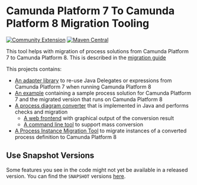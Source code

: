 # Camunda Platform 7 To Camunda Platform 8 Migration Tooling

[![Community Extension](https://img.shields.io/badge/Community%20Extension-An%20open%20source%20community%20maintained%20project-FF4700)](https://github.com/camunda-community-hub/community)
[![Maven Central](https://maven-badges.herokuapp.com/maven-central/org.camunda.community.migration/camunda-7-to-8-migration/badge.svg)](https://maven-badges.herokuapp.com/maven-central/org.camunda.community.migration/camunda-7-to-8-migration)

This tool helps with migration of process solutions from Camunda Platform 7 to
Camunda Platform 8. This is described in the
[migration guide](https://docs.camunda.io/docs/guides/migrating-from-Camunda-Platform/)

This projects contains:

- [An adapter library](./camunda-7-adapter) to re-use Java Delegates or
  expressions from Camunda Platform 7 when running Camunda Platform 8
- [An example](./example) containing a sample process solution for Camunda
  Platform 7 and the migrated version that runs on Camunda Platform 8
- [A process diagram converter](./backend-diagram-converter) that is implemented
  in Java and performs checks and migration
  - [A web frontend](./backend-diagram-converter/webapp) with graphical output
    of the conversion result
  - [A command line tool](./backend-diagram-converter/cli) to support mass
    conversion
- [A Process Instance Migration Tool](./process-instance-migration) to migrate
  instances of a converted process definition to Camunda Platform 8

## Use Snapshot Versions

Some features you see in the code might not yet be available in a released
version. You can find the `SNAPSHOT` versions
[here](https://artifacts.camunda.com/ui/repos/tree/General/camunda-bpm-community-extensions-snapshots/org/camunda/community/migration/camunda-7-adapter).
